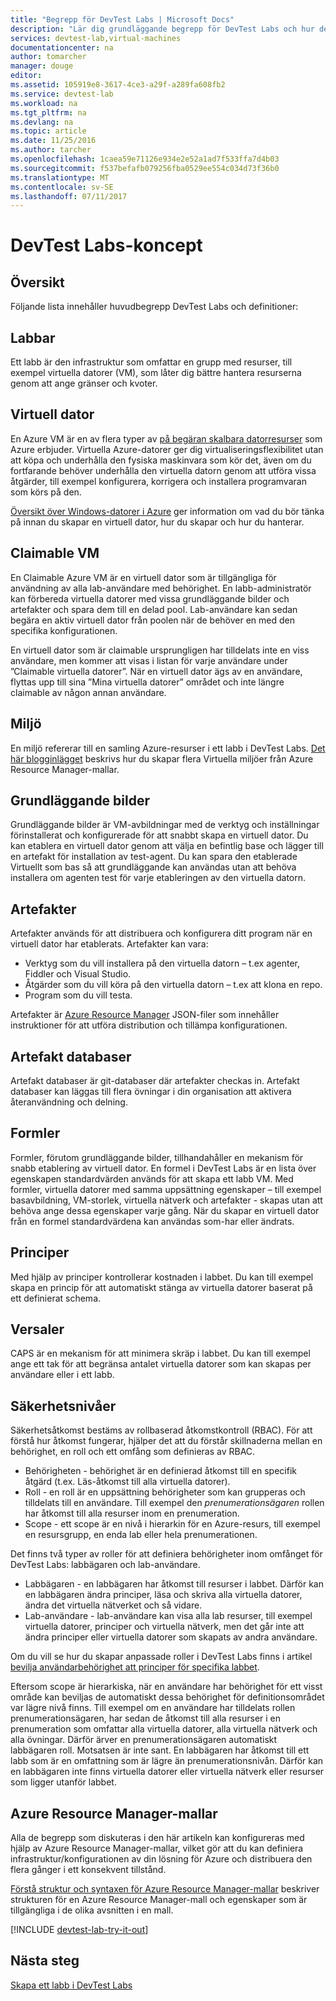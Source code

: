 ```yaml
---
title: "Begrepp för DevTest Labs | Microsoft Docs"
description: "Lär dig grundläggande begrepp för DevTest Labs och hur det kan göra det enkelt att skapa, hantera och övervaka virtuella Azure-datorer"
services: devtest-lab,virtual-machines
documentationcenter: na
author: tomarcher
manager: douge
editor: 
ms.assetid: 105919e8-3617-4ce3-a29f-a289fa608fb2
ms.service: devtest-lab
ms.workload: na
ms.tgt_pltfrm: na
ms.devlang: na
ms.topic: article
ms.date: 11/25/2016
ms.author: tarcher
ms.openlocfilehash: 1caea59e71126e934e2e52a1ad7f533ffa7d4b03
ms.sourcegitcommit: f537befafb079256fba0529ee554c034d73f36b0
ms.translationtype: MT
ms.contentlocale: sv-SE
ms.lasthandoff: 07/11/2017
---
```

# <a name="devtest-labs-concepts"></a>DevTest Labs-koncept
## <a name="overview"></a>Översikt
Följande lista innehåller huvudbegrepp DevTest Labs och definitioner:

## <a name="labs"></a>Labbar
Ett labb är den infrastruktur som omfattar en grupp med resurser, till exempel virtuella datorer (VM), som låter dig bättre hantera resurserna genom att ange gränser och kvoter.

## <a name="virtual-machine"></a>Virtuell dator
En Azure VM är en av flera typer av [på begäran skalbara datorresurser](https://docs.microsoft.com/azure/app-service-web/choose-web-site-cloud-service-vm) som Azure erbjuder. Virtuella Azure-datorer ger dig virtualiseringsflexibilitet utan att köpa och underhålla den fysiska maskinvara som kör det, även om du fortfarande behöver underhålla den virtuella datorn genom att utföra vissa åtgärder, till exempel konfigurera, korrigera och installera programvaran som körs på den.

[Översikt över Windows-datorer i Azure](https://docs.microsoft.com/azure/virtual-machines/virtual-machines-windows-overview) ger information om vad du bör tänka på innan du skapar en virtuell dator, hur du skapar och hur du hanterar.

## <a name="claimable-vm"></a>Claimable VM
En Claimable Azure VM är en virtuell dator som är tillgängliga för användning av alla lab-användare med behörighet. En labb-administratör kan förbereda virtuella datorer med vissa grundläggande bilder och artefakter och spara dem till en delad pool. Lab-användare kan sedan begära en aktiv virtuell dator från poolen när de behöver en med den specifika konfigurationen.

En virtuell dator som är claimable ursprungligen har tilldelats inte en viss användare, men kommer att visas i listan för varje användare under ”Claimable virtuella datorer”. När en virtuell dator ägs av en användare, flyttas upp till sina ”Mina virtuella datorer” området och inte längre claimable av någon annan användare.

## <a name="environment"></a>Miljö
En miljö refererar till en samling Azure-resurser i ett labb i DevTest Labs. [Det här blogginlägget](https://blogs.msdn.microsoft.com/devtestlab/2016/11/16/connect-2016-news-for-azure-devtest-labs-azure-resource-manager-template-based-environments-vm-auto-shutdown-and-more/) beskrivs hur du skapar flera Virtuella miljöer från Azure Resource Manager-mallar.

## <a name="base-images"></a>Grundläggande bilder
Grundläggande bilder är VM-avbildningar med de verktyg och inställningar förinstallerat och konfigurerade för att snabbt skapa en virtuell dator. Du kan etablera en virtuell dator genom att välja en befintlig base och lägger till en artefakt för installation av test-agent. Du kan spara den etablerade Virtuellt som bas så att grundläggande kan användas utan att behöva installera om agenten test för varje etableringen av den virtuella datorn.

## <a name="artifacts"></a>Artefakter
Artefakter används för att distribuera och konfigurera ditt program när en virtuell dator har etablerats. Artefakter kan vara:

* Verktyg som du vill installera på den virtuella datorn – t.ex agenter, Fiddler och Visual Studio.
* Åtgärder som du vill köra på den virtuella datorn – t.ex att klona en repo.
* Program som du vill testa.

Artefakter är [Azure Resource Manager](../azure-resource-manager/resource-group-overview.md) JSON-filer som innehåller instruktioner för att utföra distribution och tillämpa konfigurationen.

## <a name="artifact-repositories"></a>Artefakt databaser
Artefakt databaser är git-databaser där artefakter checkas in. Artefakt databaser kan läggas till flera övningar i din organisation att aktivera återanvändning och delning.

## <a name="formulas"></a>Formler
Formler, förutom grundläggande bilder, tillhandahåller en mekanism för snabb etablering av virtuell dator. En formel i DevTest Labs är en lista över egenskapen standardvärden används för att skapa ett labb VM.
Med formler, virtuella datorer med samma uppsättning egenskaper – till exempel basavbildning, VM-storlek, virtuella nätverk och artefakter - skapas utan att behöva ange dessa egenskaper varje gång. När du skapar en virtuell dator från en formel standardvärdena kan användas som-har eller ändrats.

## <a name="policies"></a>Principer
Med hjälp av principer kontrollerar kostnaden i labbet. Du kan till exempel skapa en princip för att automatiskt stänga av virtuella datorer baserat på ett definierat schema.

## <a name="caps"></a>Versaler
CAPS är en mekanism för att minimera skräp i labbet. Du kan till exempel ange ett tak för att begränsa antalet virtuella datorer som kan skapas per användare eller i ett labb.

## <a name="security-levels"></a>Säkerhetsnivåer
Säkerhetsåtkomst bestäms av rollbaserad åtkomstkontroll (RBAC). För att förstå hur åtkomst fungerar, hjälper det att du förstår skillnaderna mellan en behörighet, en roll och ett omfång som definieras av RBAC.

* Behörigheten - behörighet är en definierad åtkomst till en specifik åtgärd (t.ex. Läs-åtkomst till alla virtuella datorer).
* Roll - en roll är en uppsättning behörigheter som kan grupperas och tilldelats till en användare. Till exempel den *prenumerationsägaren* rollen har åtkomst till alla resurser inom en prenumeration.
* Scope - ett scope är en nivå i hierarkin för en Azure-resurs, till exempel en resursgrupp, en enda lab eller hela prenumerationen.

Det finns två typer av roller för att definiera behörigheter inom omfånget för DevTest Labs: labbägaren och lab-användare.

* Labbägaren - en labbägaren har åtkomst till resurser i labbet. Därför kan en labbägaren ändra principer, läsa och skriva alla virtuella datorer, ändra det virtuella nätverket och så vidare.
* Lab-användare - lab-användare kan visa alla lab resurser, till exempel virtuella datorer, principer och virtuella nätverk, men det går inte att ändra principer eller virtuella datorer som skapats av andra användare.

Om du vill se hur du skapar anpassade roller i DevTest Labs finns i artikel [bevilja användarbehörighet att principer för specifika labbet](devtest-lab-grant-user-permissions-to-specific-lab-policies.md).

Eftersom scope är hierarkiska, när en användare har behörighet för ett visst område kan beviljas de automatiskt dessa behörighet för definitionsområdet var lägre nivå finns. Till exempel om en användare har tilldelats rollen prenumerationsägaren, har sedan de åtkomst till alla resurser i en prenumeration som omfattar alla virtuella datorer, alla virtuella nätverk och alla övningar. Därför ärver en prenumerationsägaren automatiskt labbägaren roll. Motsatsen är inte sant. En labbägaren har åtkomst till ett labb som är en omfattning som är lägre än prenumerationsnivån. Därför kan en labbägaren inte finns virtuella datorer eller virtuella nätverk eller resurser som ligger utanför labbet.

## <a name="azure-resource-manager-templates"></a>Azure Resource Manager-mallar
Alla de begrepp som diskuteras i den här artikeln kan konfigureras med hjälp av Azure Resource Manager-mallar, vilket gör att du kan definiera infrastruktur/konfigurationen av din lösning för Azure och distribuera den flera gånger i ett konsekvent tillstånd.

[Förstå struktur och syntaxen för Azure Resource Manager-mallar](https://docs.microsoft.com/azure/azure-resource-manager/resource-group-authoring-templates#template-format) beskriver strukturen för en Azure Resource Manager-mall och egenskaper som är tillgängliga i de olika avsnitten i en mall.

[!INCLUDE [devtest-lab-try-it-out](../../includes/devtest-lab-try-it-out.md)]

## <a name="next-steps"></a>Nästa steg
[Skapa ett labb i DevTest Labs](devtest-lab-create-lab.md)

